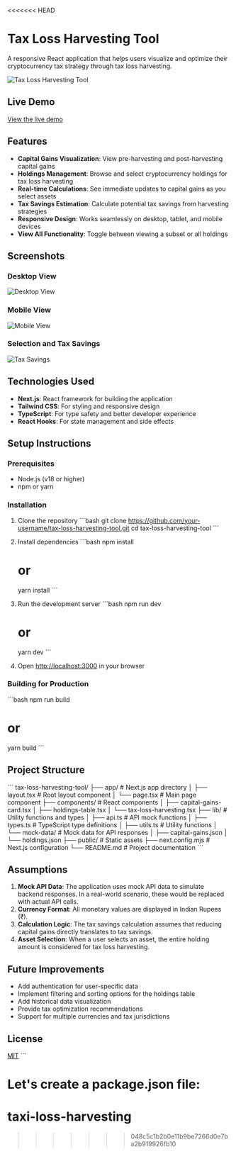 <<<<<<< HEAD
# Tax Loss Harvesting Tool

A responsive React application that helps users visualize and optimize their cryptocurrency tax strategy through tax loss harvesting.

![Tax Loss Harvesting Tool](screenshots/main-view.png)

## Live Demo

[View the live demo](https://your-vercel-deployment-url.vercel.app)

## Features

- **Capital Gains Visualization**: View pre-harvesting and post-harvesting capital gains
- **Holdings Management**: Browse and select cryptocurrency holdings for tax loss harvesting
- **Real-time Calculations**: See immediate updates to capital gains as you select assets
- **Tax Savings Estimation**: Calculate potential tax savings from harvesting strategies
- **Responsive Design**: Works seamlessly on desktop, tablet, and mobile devices
- **View All Functionality**: Toggle between viewing a subset or all holdings

## Screenshots

### Desktop View
![Desktop View](screenshots/desktop-view.png)

### Mobile View
![Mobile View](screenshots/mobile-view.png)

### Selection and Tax Savings
![Tax Savings](screenshots/tax-savings.png)

## Technologies Used

- **Next.js**: React framework for building the application
- **Tailwind CSS**: For styling and responsive design
- **TypeScript**: For type safety and better developer experience
- **React Hooks**: For state management and side effects

## Setup Instructions

### Prerequisites

- Node.js (v18 or higher)
- npm or yarn

### Installation

1. Clone the repository
   \`\`\`bash
   git clone https://github.com/your-username/tax-loss-harvesting-tool.git
   cd tax-loss-harvesting-tool
   \`\`\`

2. Install dependencies
   \`\`\`bash
   npm install
   # or
   yarn install
   \`\`\`

3. Run the development server
   \`\`\`bash
   npm run dev
   # or
   yarn dev
   \`\`\`

4. Open [http://localhost:3000](http://localhost:3000) in your browser

### Building for Production

\`\`\`bash
npm run build
# or
yarn build
\`\`\`

## Project Structure

\`\`\`
tax-loss-harvesting-tool/
├── app/                  # Next.js app directory
│   ├── layout.tsx        # Root layout component
│   └── page.tsx          # Main page component
├── components/           # React components
│   ├── capital-gains-card.tsx
│   ├── holdings-table.tsx
│   └── tax-loss-harvesting.tsx
├── lib/                  # Utility functions and types
│   ├── api.ts            # API mock functions
│   ├── types.ts          # TypeScript type definitions
│   ├── utils.ts          # Utility functions
│   └── mock-data/        # Mock data for API responses
│       ├── capital-gains.json
│       └── holdings.json
├── public/               # Static assets
├── next.config.mjs       # Next.js configuration
└── README.md             # Project documentation
\`\`\`

## Assumptions

1. **Mock API Data**: The application uses mock API data to simulate backend responses. In a real-world scenario, these would be replaced with actual API calls.
2. **Currency Format**: All monetary values are displayed in Indian Rupees (₹).
3. **Calculation Logic**: The tax savings calculation assumes that reducing capital gains directly translates to tax savings.
4. **Asset Selection**: When a user selects an asset, the entire holding amount is considered for tax loss harvesting.

## Future Improvements

- Add authentication for user-specific data
- Implement filtering and sorting options for the holdings table
- Add historical data visualization
- Provide tax optimization recommendations
- Support for multiple currencies and tax jurisdictions

## License

[MIT](LICENSE)
\`\`\`

Let's create a package.json file:
=======
# taxi-loss-harvesting
>>>>>>> 048c5c1b2b0e11b9be7266d0e7ba2b919926fb10
